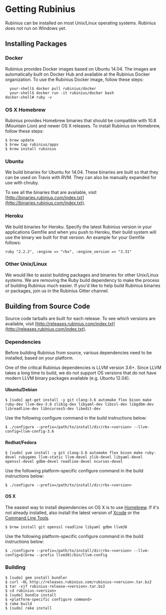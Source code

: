 # Getting Rubinius

Rubinius can be installed on most Unix/Linux operating systems. Rubinius does not run on Windows yet.

## Installing Packages

### Docker

Rubinius provides Docker images based on Ubuntu 14.04. The images are automatically built on Docker Hub and available at the Rubinius Docker organization. To use the Rubinius Docker image, follow these steps:

      your-shell$ docker pull rubinius/docker
      your-shell$ docker run -it rubinius/docker bash
    docker-shell# ruby -v

### OS X Homebrew

Rubinius provides Homebrew binaries that should be compatible with 10.8 (Mountain Lion) and newer OS X releases. To install Rubinius on Homebrew, follow these steps:

    $ brew update
    $ brew tap rubinius/apps
    $ brew install rubinius

### Ubuntu

We build binaries for Ubuntu for 14.04. These binaries are built so that they can be used on Travis with RVM. They can also be manually expanded for use with chruby.

To see all the binaries that are available, visit [http://binaries.rubinius.com/index.txt](http://binaries.rubinius.com/index.txt).

### Heroku

We build binaries for Heroku. Specify the latest Rubinius version in your applications Gemfile and when you push to Heroku, their build system will use the binary we built for that version. An example for your Gemfile follows:

    ruby "2.2.2", :engine => "rbx", :engine_version => "3.31"

### Other Unix/Linux

We would like to assist building packages and binaries for other Unix/Linux systems. We are removing the Ruby build dependency to make the process of building Rubinius much easier. If you'd like to help build Rubinius binaries or packages, join us in the Rubinius Gitter channel.

## Building from Source Code

Source code tarballs are built for each release. To see which versions are available, visit [http://releases.rubinius.com/index.txt](http://releases.rubinius.com/index.txt).

### Dependencies

Before building Rubinius from source, various dependencies need to be installed, based on your platform.

One of the critical Rubinius dependencies is LLVM version 3.6+. Since LLVM takes a long time to build, we do not support OS versions that do not have modern LLVM binary packages available (e.g. Ubuntu 12.04).

#### Ubuntu/Debian

    $ [sudo] apt-get install -y git clang-3.6 automake flex bison make ruby-dev llvm-dev-3.6 zlib1g-dev libyaml-dev libssl-dev libgdbm-dev libreadline-dev libncurses5-dev libedit-dev

Use the following configure command in the build instructions below:

    $ ./configure --prefix=/path/to/install/dir/rbx-<version> --llvm-config=llvm-config-3.6

#### Redhat/Fedora

    $ [sudo] yum install -y git clang-3.6 automake flex bison make ruby-devel rubygems llvm-static llvm-devel zlib-devel libyaml-devel openssl-devel gdbm-devel readline-devel ncurses-devel

Use the following platform-specific configure command in the build instructions below:

    $ ./configure --prefix=/path/to/install/dir/rbx-<version>

#### OS X

The easiest way to install dependencies on OS X is to use [Homebrew](http://mxcl.github.com/homebrew/). If it's not already installed, also install the latest version of [Xcode](https://itunes.apple.com/us/app/xcode/id497799835) or the [Command Line Tools](https://github.com/kennethreitz/osx-gcc-installer#readme).

    $ brew install git openssl readline libyaml gdbm llvm38

Use the following platform-specific configure command in the build instructions below:

    $ ./configure --prefix=/path/to/install/dir/rbx-<version> --llvm-config=$(brew --prefix llvm38)/bin/llvm-config

### Building

    $ [sudo] gem install bundler
    $ curl -OL http://releases.rubinius.com/rubinius-<version>.tar.bz2
    $ tar -xjf rubinius-release-<version>.tar.bz2
    $ cd rubinius-<version>
    $ [sudo] bundle install
    $ <platform-specific configure command>
    $ rake build
    $ [sudo] rake install
